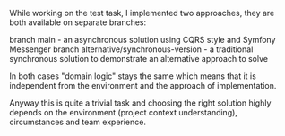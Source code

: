 While working on the test task, I implemented two approaches, they are both available on separate branches:

branch main - an asynchronous solution using CQRS style and Symfony Messenger
branch alternative/synchronous-version - a traditional synchronous solution to demonstrate an alternative approach to solve

In both cases "domain logic" stays the same which means that it is independent from the environment and the approach of implementation.

Anyway this is quite a trivial task and choosing the right solution highly depends on the environment (project context understanding), circumstances and team experience.

